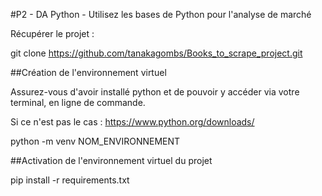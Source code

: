 #P2 - DA Python - Utilisez les bases de Python pour l'analyse de marché

Récupérer le projet :

git clone https://github.com/tanakagombs/Books_to_scrape_project.git

##Création de l'environnement virtuel

Assurez-vous d'avoir installé python et de pouvoir y accéder via votre terminal, en ligne de commande.

Si ce n'est pas le cas : https://www.python.org/downloads/

python -m venv NOM_ENVIRONNEMENT

##Activation de l'environnement virtuel du projet

pip install -r requirements.txt